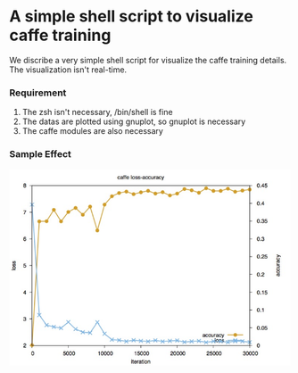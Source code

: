 # A simple shell script to visualize caffe training

We discribe a very simple shell script for visualize the caffe training details. The visualization isn't real-time.

### Requirement
1. The zsh isn't necessary, /bin/shell is fine 
2. The datas are plotted using gnuplot, so gnuplot is necessary 
3. The caffe modules are also necessary

### Sample Effect
![Sample](https://github.com/LouieYang/caf-visual-train/blob/master/curve.jpg)
